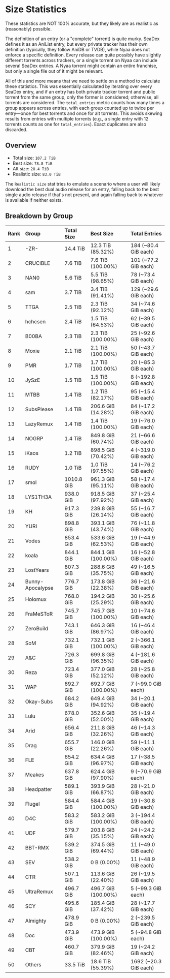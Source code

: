 # Size Statistics

These statistics are NOT 100% accurate, but they likely are as realistic as (reasonably) possible.

The definition of an entry (or a "complete" torrent) is quite murky. SeaDex defines it as an AniList entry, but every private tracker has their own definition (typically, they follow AniDB or TVDB), while Nyaa does not enforce a specific definition. Every release can quite possibly have slightly different torrents across trackers, or a single torrent on Nyaa can include several SeaDex entries. A Nyaa torrent might contain an entire franchise, but only a single file out of it might be relevant.

All of this and more means that we need to settle on a method to calculate these statistics. This was essentially calculated by iterating over every SeaDex entry, and if an entry has both private tracker torrent and public torrent from the same group, only the former is considered; otherwise, all torrents are considered. The `total_entries` metric counts how many times a group appears across entries, with each group counted up to twice per entry—once for best torrents and once for alt torrents. This avoids skewing results from entries with multiple torrents (e.g., a single entry with 12 torrents counts as one for `total_entries`). Exact duplicates are also discarded.

## Overview

- Total size: `107.2 TiB`
- Best size: `78.8 TiB`
- Alt size: `28.4 TiB`
- Realistic size: `83.0 TiB`

The `Realistic size` stat tries to emulate a scenario where a user will likely download the best dual audio release for an entry, falling back to the best single audio release if that's not present, and again falling back to whatever is available if neither exists.


## Breakdown by Group

| Rank | Group            | Total Size | Best Size           | Total Entries         |
| :----| :----------------| :----------| :-------------------| :---------------------|
| 1    | -ZR-             | 14.4 TiB   | 12.3 TiB (85.32%)   | 184 (~80.4 GiB each)  |
| 2    | CRUCiBLE         | 7.6 TiB    | 7.6 TiB (100.00%)   | 101 (~77.2 GiB each)  |
| 3    | NAN0             | 5.6 TiB    | 5.5 TiB (98.65%)    | 78 (~73.4 GiB each)   |
| 4    | sam              | 3.7 TiB    | 3.4 TiB (91.41%)    | 129 (~29.6 GiB each)  |
| 5    | TTGA             | 2.5 TiB    | 2.3 TiB (92.12%)    | 34 (~74.6 GiB each)   |
| 6    | hchcsen          | 2.4 TiB    | 1.5 TiB (64.53%)    | 62 (~39.5 GiB each)   |
| 7    | B00BA            | 2.3 TiB    | 2.3 TiB (100.00%)   | 25 (~92.6 GiB each)   |
| 8    | Moxie            | 2.1 TiB    | 2.1 TiB (100.00%)   | 50 (~43.7 GiB each)   |
| 9    | PMR              | 1.7 TiB    | 1.7 TiB (100.00%)   | 20 (~85.3 GiB each)   |
| 10   | JySzE            | 1.5 TiB    | 1.5 TiB (100.00%)   | 8 (~192.8 GiB each)   |
| 11   | MTBB             | 1.4 TiB    | 1.2 TiB (82.17%)    | 95 (~15.4 GiB each)   |
| 12   | SubsPlease       | 1.4 TiB    | 206.6 GiB (14.28%)  | 84 (~17.2 GiB each)   |
| 13   | LazyRemux        | 1.4 TiB    | 1.4 TiB (100.00%)   | 19 (~76.0 GiB each)   |
| 14   | NOGRP            | 1.4 TiB    | 849.8 GiB (60.74%)  | 21 (~66.6 GiB each)   |
| 15   | iKaos            | 1.2 TiB    | 898.5 GiB (70.42%)  | 4 (~319.0 GiB each)   |
| 16   | RUDY             | 1.0 TiB    | 1.0 TiB (97.55%)    | 14 (~76.2 GiB each)   |
| 17   | smol             | 1010.8 GiB | 961.3 GiB (95.11%)  | 58 (~17.4 GiB each)   |
| 18   | LYS1TH3A         | 938.0 GiB  | 918.5 GiB (97.92%)  | 37 (~25.4 GiB each)   |
| 19   | KH               | 917.3 GiB  | 239.8 GiB (26.14%)  | 55 (~16.7 GiB each)   |
| 20   | YURI             | 898.8 GiB  | 393.1 GiB (43.74%)  | 76 (~11.8 GiB each)   |
| 21   | Vodes            | 853.4 GiB  | 533.6 GiB (62.53%)  | 19 (~44.9 GiB each)   |
| 22   | koala            | 844.1 GiB  | 844.1 GiB (100.00%) | 16 (~52.8 GiB each)   |
| 23   | LostYears        | 807.3 GiB  | 288.6 GiB (35.75%)  | 49 (~16.5 GiB each)   |
| 24   | Bunny-Apocalypse | 776.7 GiB  | 173.8 GiB (22.38%)  | 36 (~21.6 GiB each)   |
| 25   | Holomux          | 768.0 GiB  | 194.2 GiB (25.29%)  | 30 (~25.6 GiB each)   |
| 26   | FraMeSToR        | 745.7 GiB  | 745.7 GiB (100.00%) | 10 (~74.6 GiB each)   |
| 27   | ZeroBuild        | 743.1 GiB  | 646.3 GiB (86.97%)  | 16 (~46.4 GiB each)   |
| 28   | SoM              | 732.1 GiB  | 732.1 GiB (100.00%) | 2 (~366.1 GiB each)   |
| 29   | A&C              | 726.3 GiB  | 699.8 GiB (96.35%)  | 4 (~181.6 GiB each)   |
| 30   | Reza             | 723.4 GiB  | 377.0 GiB (52.12%)  | 28 (~25.8 GiB each)   |
| 31   | WAP              | 692.7 GiB  | 692.7 GiB (100.00%) | 7 (~99.0 GiB each)    |
| 32   | Okay-Subs        | 684.2 GiB  | 649.4 GiB (94.92%)  | 34 (~20.1 GiB each)   |
| 33   | Lulu             | 678.0 GiB  | 352.6 GiB (52.00%)  | 35 (~19.4 GiB each)   |
| 34   | Arid             | 656.4 GiB  | 211.8 GiB (32.26%)  | 46 (~14.3 GiB each)   |
| 35   | Drag             | 655.7 GiB  | 146.0 GiB (22.26%)  | 59 (~11.1 GiB each)   |
| 36   | FLE              | 654.2 GiB  | 634.4 GiB (96.97%)  | 17 (~38.5 GiB each)   |
| 37   | Meakes           | 637.8 GiB  | 624.4 GiB (97.90%)  | 9 (~70.9 GiB each)    |
| 38   | Headpatter       | 589.1 GiB  | 393.9 GiB (66.87%)  | 28 (~21.0 GiB each)   |
| 39   | Flugel           | 584.4 GiB  | 584.4 GiB (100.00%) | 19 (~30.8 GiB each)   |
| 40   | D4C              | 583.2 GiB  | 583.2 GiB (100.00%) | 3 (~194.4 GiB each)   |
| 41   | UDF              | 579.7 GiB  | 203.8 GiB (35.15%)  | 24 (~24.2 GiB each)   |
| 42   | BBT-RMX          | 539.2 GiB  | 374.5 GiB (69.44%)  | 11 (~49.0 GiB each)   |
| 43   | SEV              | 538.2 GiB  | 0 B (0.00%)         | 11 (~48.9 GiB each)   |
| 44   | CTR              | 507.1 GiB  | 113.6 GiB (22.40%)  | 26 (~19.5 GiB each)   |
| 45   | UltraRemux       | 496.7 GiB  | 496.7 GiB (100.00%) | 5 (~99.3 GiB each)    |
| 46   | SCY              | 495.6 GiB  | 185.4 GiB (37.42%)  | 28 (~17.7 GiB each)   |
| 47   | Almighty         | 478.9 GiB  | 0 B (0.00%)         | 2 (~239.5 GiB each)   |
| 48   | Doc              | 473.9 GiB  | 473.9 GiB (100.00%) | 5 (~94.8 GiB each)    |
| 49   | CBT              | 460.7 GiB  | 379.9 GiB (82.46%)  | 19 (~24.2 GiB each)   |
| 50   | Others           | 33.5 TiB   | 18.6 TiB (55.39%)   | 1692 (~20.3 GiB each) |
